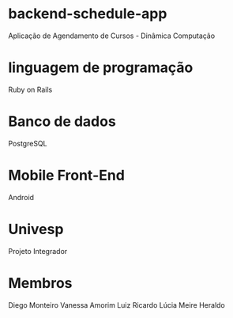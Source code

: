 # backend-schedule-app
Aplicação de Agendamento de Cursos - Dinâmica Computação

# linguagem de programação
Ruby on Rails

# Banco de dados
PostgreSQL

# Mobile Front-End
Android

# Univesp
Projeto Integrador

# Membros
Diego Monteiro
Vanessa Amorim
Luiz Ricardo
Lúcia
Meire
Heraldo
